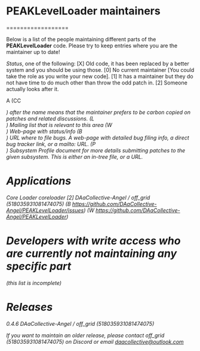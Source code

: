 # PEAKLevelLoader maintainers
==================

Below is a list of the people maintaining different parts of the **PEAKLevelLoader** code.
Please try to keep entries where you are the maintainer up to date!

*Status*, one of the following:
[X] Old code, it has been replaced by a better system and you should be using those.
[0] No current maintainer [You could take the role as you write your new code].
[1] It has a maintainer but they do not have time to do much other than throw the odd patch in.
[2] Someone actually looks after it.

A (CC <address>) after the name means that the maintainer prefers to be carbon copied on
patches and related discussions.
(L <address>) *Mailing list* that is relevant to this area
(W <address>) *Web-page* with status/info
(B <address>) URL where to file *bugs*. A web-page with detailed bug
              filing info, a direct bug tracker link, or a mailto: URL.
(P <address>) *Subsystem Profile* document for more details submitting
              patches to the given subsystem. This is either an in-tree file,
              or a URL.


Applications
============

Core Loader
  coreloader   [2] DAaCollective-Angel / off_grid *(518035931081474075)*
    (B https://github.com/DAaCollective-Angel/PEAKLevelLoader/issues)
    (W https://github.com/DAaCollective-Angel/PEAKLevelLoader)

Developers with write access who are currently not maintaining any specific part
====================================================================================
(this list is incomplete)


Releases
========

0.4.6   DAaCollective-Angel / off_grid *(518035931081474075)*

If you want to maintain an older release, please contact off_grid *(518035931081474075)* on Discord or email daacollective@outlook.com